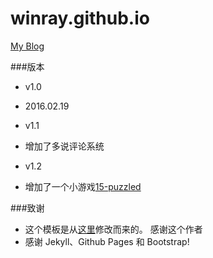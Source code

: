 # winray.github.io
<a href="http://winray.github.io" target="_blank">My Blog</a>

###版本
- v1.0
 - 2016.02.19

- v1.1
 - 增加了多说评论系统

- v1.2
 - 增加了一个小游戏<a href="http://winray.github.io/game" target="_blank">15-puzzled</a>

###致谢
- 这个模板是从<a href="https://github.com/Huxpro/huxpro.github.io/" target="_blank">这里</a>修改而来的。 感谢这个作者
- 感谢 Jekyll、Github Pages 和 Bootstrap!

